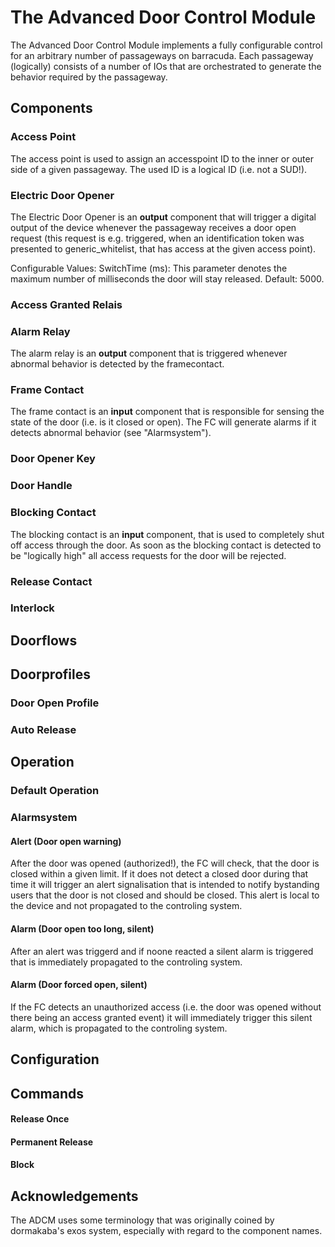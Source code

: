 # The Advanced Door Control Module
The Advanced Door Control Module implements a fully configurable control for an arbitrary number of passageways on barracuda. Each passageway (logically) consists of a number of IOs that are orchestrated to generate the behavior required by the passageway.

## Components
### Access Point
The access point is used to assign an accesspoint ID to the inner or outer side of a given passageway. The used ID is a logical ID (i.e. not a SUD!).
### Electric Door Opener
The Electric Door Opener is an __output__ component that will trigger a digital output of the device whenever the passageway receives a door open request (this request is e.g. triggered, when an identification token was presented to generic_whitelist, that has access at the given access point). 

Configurable Values:
SwitchTime (ms): This parameter denotes the maximum number of milliseconds the door will stay released. Default: 5000.
### Access Granted Relais
### Alarm Relay
The alarm relay is an __output__ component that is triggered whenever abnormal behavior is detected by the framecontact. 
### Frame Contact
The frame contact is an __input__ component that is responsible for sensing the state of the door (i.e. is it closed or open). The FC will generate alarms if it detects abnormal behavior (see "Alarmsystem").
### Door Opener Key
### Door Handle
### Blocking Contact
The blocking contact is an  __input__ component, that is used to completely shut off access through the door. As soon as the blocking contact is detected to be "logically high" all access requests for the door will be rejected.
### Release Contact
### Interlock

## Doorflows

## Doorprofiles
### Door Open Profile
### Auto Release

## Operation
### Default Operation

### Alarmsystem
#### Alert (Door open warning)
After the door was opened (authorized!), the FC will check, that the door is closed within a given limit. If it does not detect a closed door during that time it will trigger an alert signalisation that is intended to notify bystanding users that the door is not closed and should be closed. This alert is local to the device and not propagated to the controling system.
#### Alarm (Door open too long, silent)
After an alert was triggerd and if noone reacted a silent alarm is triggered that is immediately propagated to the controling system.
#### Alarm (Door forced open, silent)
If the FC detects an unauthorized access (i.e. the door was opened without there being an access granted event) it will immediately trigger this silent alarm, which is propagated to the controling system.


## Configuration

## Commands
#### Release Once
#### Permanent Release
#### Block

## Acknowledgements
The ADCM uses some terminology that was originally coined by dormakaba's exos system, especially with regard to the component names.
